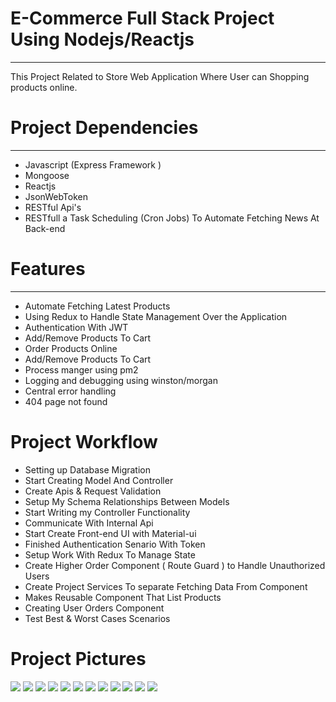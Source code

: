 # E-Commerce Full Stack Project Using Nodejs/Reactjs
<hr/>
This Project Related to Store Web Application Where User can Shopping products online.

# Project Dependencies
<hr/>
<ul>
<li>
Javascript (Express Framework )
</li>
<li>
Mongoose
</li>
<li>
Reactjs
</li>
<li>
JsonWebToken
</li>
<li>
RESTful Api's
</li>
<li>
RESTfull a Task Scheduling (Cron Jobs) To Automate Fetching News At Back-end
</li>
</ul>

# Features
<hr/>
<ul>
<li>
Automate Fetching Latest Products
</li>
<li>
Using Redux to Handle State Management Over the Application
</li>
<li>
Authentication With JWT
</li>
<li>
Add/Remove Products To Cart
</li>
<li>
Order Products Online
</li>
<li>
Add/Remove Products To Cart
</li>
  <li>
Process manger using pm2
  </li>
  <li>
Logging and debugging using winston/morgan</li>
  <li>
Central error handling
  </li>
   <li>
404 page not found  </li>
</ul>

# Project Workflow
</hr>
<ul>
<li>
Setting up Database Migration
</li>
<li>
Start Creating Model And Controller
</li>
<li>
Create Apis & Request Validation
</li>
<li>
Setup My Schema Relationships Between Models
</li>
<li>
Start Writing my Controller Functionality
</li>
<li>
Communicate With Internal Api 
</li>
<li>
Start Create Front-end UI with Material-ui
</li>
<li>
Finished Authentication Senario With Token
</li>
<li>
Setup Work With Redux To Manage State
</li>
<li>
Create Higher Order Component ( Route Guard ) to Handle Unauthorized Users
</li>
<li>
Create Project Services To separate Fetching Data From Component
</li>
<li>
Makes Reusable Component That List Products
</li>
<li>
Creating User Orders Component
</li>
<li>
Test Best & Worst Cases Scenarios
</li>
</ul>

# Project Pictures
</hr>
<img src="client/src/GithubImages/1.jpg"/>
<img src="client/src/GithubImages/0.jpg"/>
<img src="client/src/GithubImages/2.jpg"/>
<img src="client/src/GithubImages/3.jpg"/>
<img src="client/src/GithubImages/4.jpg"/>
<img src="client/src/GithubImages/5.jpg"/>
<img src="client/src/GithubImages/6.jpg"/>
<img src="client/src/GithubImages/7.jpg"/>
<img src="client/src/GithubImages/8.jpg"/>
<img src="client/src/GithubImages/9.jpg"/>
<img src="client/src/GithubImages/10.jpg"/>
<img src="client/src/GithubImages/11.jpg"/>

